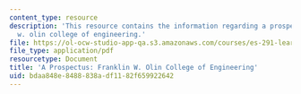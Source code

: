 ```yaml
---
content_type: resource
description: 'This resource contains the information regarding a prospectus: franklin
  w. olin college of engineering.'
file: https://ol-ocw-studio-app-qa.s3.amazonaws.com/courses/es-291-learning-seminar-experiments-in-education-spring-2003/bdaa848e8488838adf1182f659922642_MITES_291S03_olin_clg_pro.pdf
file_type: application/pdf
resourcetype: Document
title: 'A Prospectus: Franklin W. Olin College of Engineering'
uid: bdaa848e-8488-838a-df11-82f659922642
---
```

